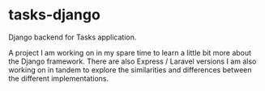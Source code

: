 # tasks-django
Django backend for Tasks application.

A project I am working on in my spare time to learn a little bit more about the Django framework. There are also Express / Laravel versions I am also working on in tandem to explore the similarities and differences between the different implementations.
